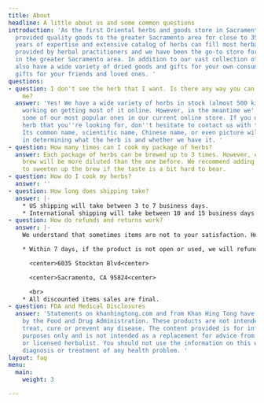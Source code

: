 ```yaml
---
title: About
headline: A little about us and some common questions
introduction: 'As the first Oriental herbs and goods store in Sacramento, we have
  provided quality goods to the greater Sacramento area for close to 35 years. Our
  years of expertise and extensive catalog of herbs can fill most herbal formulas
  provided by herbal practitioners and we have been the go-to store for many practitioners
  in the greater Sacramento area. In addition to our vast collection of herbs, we
  also have a wide variety of dried goods and gifts for your own consumption or as
  gifts for your friends and loved ones. '
questions:
- question: I don't see the herb that I want. Is there any way you can get it for
    me?
  answer: 'Yes! We have a wide variety of herbs in stock (almost 500 kinds) and are
    working on getting most of it online. However, in the meantime we''ve provided
    some of our most popular ones in our current online store. If you don''t see the
    herb that you''re looking for, don''t hesitate to contact us with the form below.
    Its common name, scientific name, Chinese name, or even picture will all help
    in determining what the herb is and whether we have it. '
- question: How many times can I cook my package of herbs?
  answer: Each package of herbs can be brewed up to 3 times. However, each subsequent
    brew will be more diluted than the one before. We recommend adding some honey
    to sweeten up the brew if the taste is a bit hard to bear.
- question: How do I cook my herbs?
  answer: ''
- question: How long does shipping take?
  answer: |-
    * US shipping will take between 3 to 7 business days.
    * International shipping will take between 10 and 15 business days.
- question: How do refunds and returns work?
  answer: |-
    We understand that sometimes items are not to your satisfaction. Here are our policies regarding refunds and returns:

    * Within 7 days, if the product is not open or used, we will refund the purchase amount upon receipt of the product back at our address:

      <center>6035 Stockton Blvd<center>

      <center>Sacramento, CA 95824<center>

      <br>
    * All discounted items sales are final.
- question: FDA and Medical Disclosures
  answer: 'Statements on khanhingtong.com and from Khan Hing Tong have not been evaluated
    by the Food and Drug Administration. These products are not intended to diagnose,
    treat, cure or prevent any disease. The content provided is for informational
    purposes only and is not intended as a replacement for advice from your physician
    or licensed herbalist. You should not use the information on this website for
    diagnosis or treatment of any health problem. '
layout: faq
menu:
  main:
    weight: 3

---
```

